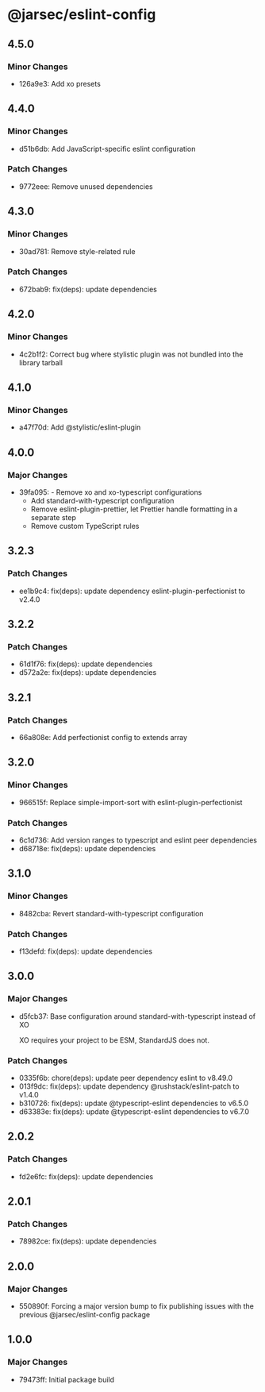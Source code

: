 # @jarsec/eslint-config

## 4.5.0

### Minor Changes

- 126a9e3: Add xo presets

## 4.4.0

### Minor Changes

- d51b6db: Add JavaScript-specific eslint configuration

### Patch Changes

- 9772eee: Remove unused dependencies

## 4.3.0

### Minor Changes

- 30ad781: Remove style-related rule

### Patch Changes

- 672bab9: fix(deps): update dependencies

## 4.2.0

### Minor Changes

- 4c2b1f2: Correct bug where stylistic plugin was not bundled into the library tarball

## 4.1.0

### Minor Changes

- a47f70d: Add @stylistic/eslint-plugin

## 4.0.0

### Major Changes

- 39fa095: - Remove xo and xo-typescript configurations
  - Add standard-with-typescript configuration
  - Remove eslint-plugin-prettier, let Prettier handle formatting in a separate step
  - Remove custom TypeScript rules

## 3.2.3

### Patch Changes

- ee1b9c4: fix(deps): update dependency eslint-plugin-perfectionist to v2.4.0

## 3.2.2

### Patch Changes

- 61d1f76: fix(deps): update dependencies
- d572a2e: fix(deps): update dependencies

## 3.2.1

### Patch Changes

- 66a808e: Add perfectionist config to extends array

## 3.2.0

### Minor Changes

- 966515f: Replace simple-import-sort with eslint-plugin-perfectionist

### Patch Changes

- 6c1d736: Add version ranges to typescript and eslint peer dependencies
- d68718e: fix(deps): update dependencies

## 3.1.0

### Minor Changes

- 8482cba: Revert standard-with-typescript configuration

### Patch Changes

- f13defd: fix(deps): update dependencies

## 3.0.0

### Major Changes

- d5fcb37: Base configuration around standard-with-typescript instead of XO

  XO requires your project to be ESM, StandardJS does not.

### Patch Changes

- 0335f6b: chore(deps): update peer dependency eslint to v8.49.0
- 013f9dc: fix(deps): update dependency @rushstack/eslint-patch to v1.4.0
- b310726: fix(deps): update @typescript-eslint dependencies to v6.5.0
- d63383e: fix(deps): update @typescript-eslint dependencies to v6.7.0

## 2.0.2

### Patch Changes

- fd2e6fc: fix(deps): update dependencies

## 2.0.1

### Patch Changes

- 78982ce: fix(deps): update dependencies

## 2.0.0

### Major Changes

- 550890f: Forcing a major version bump to fix publishing issues with the previous @jarsec/eslint-config package

## 1.0.0

### Major Changes

- 79473ff: Initial package build
